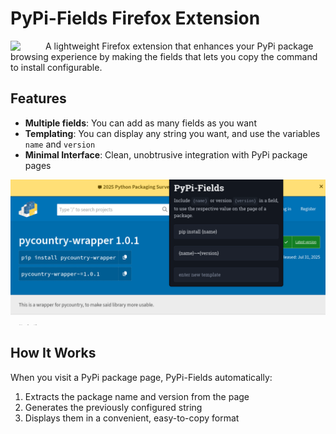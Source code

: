 # PyPi-Fields Firefox Extension

<image src="popup/icon.svg" style="width: 3em; float: left; margin-right: 1em;"></image>

A lightweight Firefox extension that enhances your PyPi package browsing experience by making the fields that lets you copy the command to install configurable.

## Features

- **Multiple fields**: You can add as many fields as you want
- **Templating**: You can display any string you want, and use the variables `name` and `version`
- **Minimal Interface**: Clean, unobtrusive integration with PyPi package pages

![screenshot of the browser extension](screenshots/extention.png)



## How It Works

When you visit a PyPi package page, PyPi-Fields automatically:

1. Extracts the package name and version from the page
2. Generates the previously configured string
3. Displays them in a convenient, easy-to-copy format
